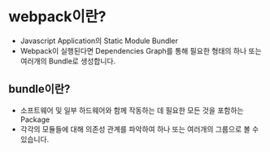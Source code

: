 # webpack이란?

- Javascript Application의 Static Module Bundler
- Webpack이 실행된다면 Dependencies Graph를 통해 필요한 형태의 하나 또는 여러개의 Bundle로 생성합니다.

## bundle이란?

- 소프트웨어 및 일부 하드웨어와 함께 작동하는 데 필요한 모든 것을 포함하는 Package
- 각각의 모듈들에 대해 의존성 관계를 파악하여 하나 또는 여러개의 그룹으로 볼 수 있습니다.
